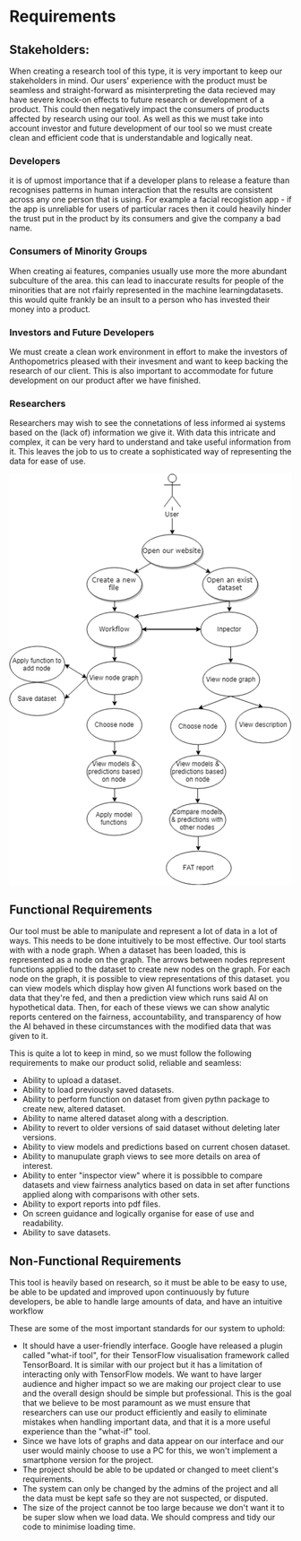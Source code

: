 # Requirements

## Stakeholders:

When creating a research tool of this type, it is very important to keep our stakeholders in mind. Our users' experience with the product must be seamless and straight-forward as misinterpreting the data recieved may have severe knock-on effects to future research or development of a product. This could then negatively impact the consumers of products affected by research using our tool.
As well as this we must take into account investor and future development of our tool so we must create clean and efficient code that is understandable and logically neat.

### Developers

it is of upmost importance that if a developer plans to release a feature than recognises patterns in human interaction that the results are consistent across any one person that is using. For example a facial recogistion app - if the app is unreliable for users of particular races then it could heavily hinder the trust put in the product by its consumers and give the company a bad name.

### Consumers of Minority Groups

When creating ai features, companies usually use more the more abundant subculture of the area. this can lead to inaccurate results for people of the minorities that are not rfairly represented in the machine learningdatasets. this would quite frankly be an insult to a person who has invested their money into a product.

### Investors and Future Developers

We must create a clean work environment in effort to make the investors of Anthopometrics pleased with their invesment and want to keep backing the research of our client. This is also important to accommodate for future development on our product after we have finished.

### Researchers

Researchers may wish to see the connetations of less informed ai systems based on the (lack of) information we give it. With data this intricate and complex, it can be very hard to understand and take useful information from it. This leaves the job to us to create a sophisticated way of representing the data for ease of use.

![Use Case Diagram](assets/Usecase_diagram.png)

## Functional Requirements

Our tool must be able to manipulate and represent a lot of data in a lot of ways. This needs to be done intuitively to be most effective. Our tool starts with with a node graph. When a dataset has been loaded, this is represented as a node on the graph. The arrows between nodes represent functions applied to the dataset to create new nodes on the graph. For each node on the graph, it is possible to view representations of this dataset. you can view models which display how given AI functions work based on the data that they're fed, and then a prediction view which runs said AI on hypothetical data. Then, for each of these views we can show analytic reports centered on the fairness, accountability, and transparency of how the AI behaved in these circumstances with the modified data that was given to it.

This is quite a lot to keep in mind, so we must follow the following requirements to make our product solid, reliable and seamless:

- Ability to upload a dataset.
- Ability to load previously saved datasets.
- Ability to perform function on dataset from given pythn package to create new, altered dataset.
- Ability to name altered dataset along with a description.
- Ability to revert to older versions of said dataset without deleting later versions.
- Ability to view models and predictions based on current chosen dataset.
- Ability to manupulate graph views to see more details on area of interest.
- Ability to enter "inspector view" where it is possibble to compare datasets and view fairness analytics based on data in set after functions applied along with comparisons with other sets.
- Ability to export reports into pdf files.
- On screen guidance and logically organise for ease of use and readability.
- Ability to save datasets.

## Non-Functional Requirements

This tool is heavily based on research, so it must be able to be easy to use, be able to be updated and improved upon continuously by future developers, be able to handle large amounts of data, and have an intuitive workflow

These are some of the most important standards for our system to uphold:

- It should have a user-friendly interface. Google have released a plugin called "what-if tool", for their TensorFlow visualisation framework called TensorBoard. It is similar with our project but it has a limitation of interacting only with TensorFlow models. We want to have larger audience and higher impact so we are making our project clear to use and the overall design should be simple but professional. This is the goal that we believe to be most paramount as we must ensure that researchers can use our product efficiently and easily to eliminate mistakes when handling important data, and that it is a more useful experience than the "what-if" tool.
- Since we have lots of graphs and data appear on our interface and our user would mainly choose to use a PC for this, we won't implement a smartphone version for the project.
- The project should be able to be updated or changed to meet client's requirements.
- The system can only be changed by the admins of the project and all the data must be kept safe so they are not suspected, or disputed.
- The size of the project cannot be too large because we don't want it to be super slow when we load data. We should compress and tidy our code to minimise loading time.
